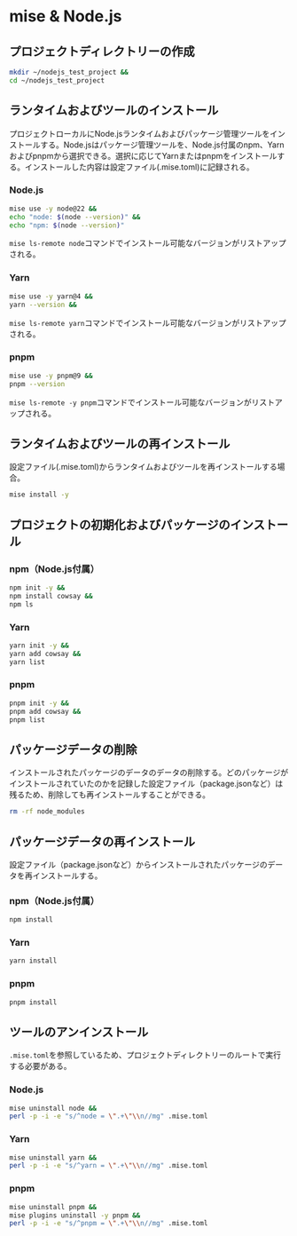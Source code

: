# mise & Node.js
## プロジェクトディレクトリーの作成
```sh
mkdir ~/nodejs_test_project &&
cd ~/nodejs_test_project
```

## ランタイムおよびツールのインストール
プロジェクトローカルにNode.jsランタイムおよびパッケージ管理ツールをインストールする。Node.jsはパッケージ管理ツールを、Node.js付属のnpm、Yarnおよびpnpmから選択できる。選択に応じてYarnまたはpnpmをインストールする。インストールした内容は設定ファイル(.mise.toml)に記録される。

### Node.js
```sh
mise use -y node@22 &&
echo "node: $(node --version)" &&
echo "npm: $(node --version)"
```
`mise ls-remote node`コマンドでインストール可能なバージョンがリストアップされる。

### Yarn
```sh
mise use -y yarn@4 &&
yarn --version &&
```
`mise ls-remote yarn`コマンドでインストール可能なバージョンがリストアップされる。

### pnpm
```sh
mise use -y pnpm@9 &&
pnpm --version
```
`mise ls-remote -y pnpm`コマンドでインストール可能なバージョンがリストアップされる。

## ランタイムおよびツールの再インストール
設定ファイル(.mise.toml)からランタイムおよびツールを再インストールする場合。
```sh
mise install -y
```

## プロジェクトの初期化およびパッケージのインストール
### npm（Node.js付属）
```sh
npm init -y &&
npm install cowsay &&
npm ls
```

### Yarn
```sh
yarn init -y &&
yarn add cowsay &&
yarn list
```

### pnpm
```sh
pnpm init -y &&
pnpm add cowsay &&
pnpm list
```

## パッケージデータの削除
インストールされたパッケージのデータのデータの削除する。どのパッケージがインストールされていたのかを記録した設定ファイル（package.jsonなど）は残るため、削除しても再インストールすることができる。
```sh
rm -rf node_modules
```

## パッケージデータの再インストール
設定ファイル（package.jsonなど）からインストールされたパッケージのデータを再インストールする。

### npm（Node.js付属）
```sh
npm install
```

### Yarn
```sh
yarn install
```

### pnpm
```sh
pnpm install
```

## ツールのアンインストール
`.mise.toml`を参照しているため、プロジェクトディレクトリーのルートで実行する必要がある。

### Node.js
```sh
mise uninstall node &&
perl -p -i -e "s/^node = \".+\"\\n//mg" .mise.toml
```

### Yarn
```sh
mise uninstall yarn &&
perl -p -i -e "s/^yarn = \".+\"\\n//mg" .mise.toml
```

### pnpm
```sh
mise uninstall pnpm &&
mise plugins uninstall -y pnpm &&
perl -p -i -e "s/^pnpm = \".+\"\\n//mg" .mise.toml
```
